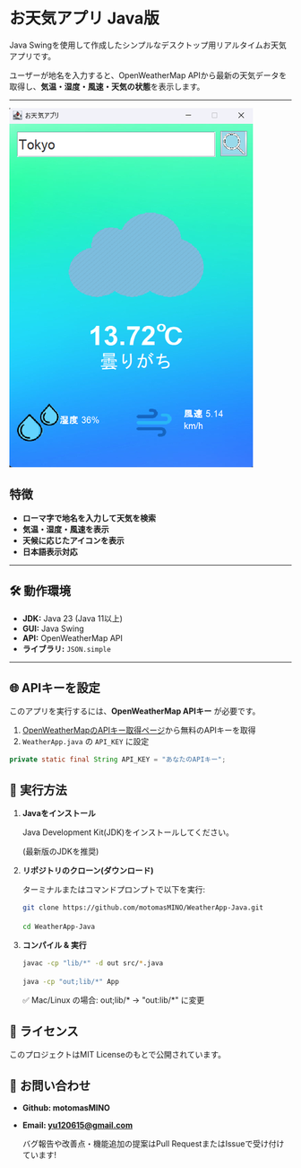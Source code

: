 # お天気アプリ Java版
Java Swingを使用して作成したシンプルなデスクトップ用リアルタイムお天気アプリです。

ユーザーが地名を入力すると、OpenWeatherMap APIから最新の天気データを取得し、**気温・湿度・風速・天気の状態**を表示します。

---

![スクショ](Screenshot1.png)

## 特徴
- **ローマ字で地名を入力して天気を検索**
- **気温・湿度・風速を表示**
- **天候に応じたアイコンを表示**
- **日本語表示対応**
---

## 🛠️ 動作環境
- **JDK:** Java 23 (Java 11以上)
- **GUI:** Java Swing
- **API:** OpenWeatherMap API
- **ライブラリ:** `JSON.simple`
---

## 🌐 APIキーを設定
このアプリを実行するには、**OpenWeatherMap APIキー** が必要です。

1. [OpenWeatherMapのAPIキー取得ページ](https://home.openweathermap.org/api_keys)から無料のAPIキーを取得
2. `WeatherApp.java` の `API_KEY` に設定

```java
private static final String API_KEY = "あなたのAPIキー";
```

## 🚀 実行方法

1. **Javaをインストール**
   
   Java Development Kit(JDK)をインストールしてください。
   
   (最新版のJDKを推奨)

2. **リポジトリのクローン(ダウンロード)**
   
   ターミナルまたはコマンドプロンプトで以下を実行:
   ```sh
   git clone https://github.com/motomasMINO/WeatherApp-Java.git

   cd WeatherApp-Java
3. **コンパイル & 実行**
   ```sh
   javac -cp "lib/*" -d out src/*.java

   java -cp "out;lib/*" App
   ```
   ✅ Mac/Linux の場合: out;lib/* → "out:lib/*" に変更
## 📜 ライセンス

このプロジェクトはMIT Licenseのもとで公開されています。

## 📧 お問い合わせ

- **Github: motomasMINO**

- **Email: yu120615@gmail.com**

  バグ報告や改善点・機能追加の提案はPull RequestまたはIssueで受け付けています!
